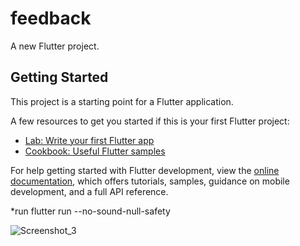 # feedback

A new Flutter project.

## Getting Started

This project is a starting point for a Flutter application.

A few resources to get you started if this is your first Flutter project:

- [Lab: Write your first Flutter app](https://docs.flutter.dev/get-started/codelab)
- [Cookbook: Useful Flutter samples](https://docs.flutter.dev/cookbook)

For help getting started with Flutter development, view the
[online documentation](https://docs.flutter.dev/), which offers tutorials,
samples, guidance on mobile development, and a full API reference.

*run
flutter run --no-sound-null-safety


![Screenshot_3](https://user-images.githubusercontent.com/107684179/188891785-ea32978e-cd6e-435a-8f59-6f1884113df5.png)
